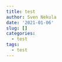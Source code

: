 ```yaml
---
title: test
author: Sven Nekula
date: '2021-01-06'
slug: []
categories:
  - test
tags:
  - test
---
```


